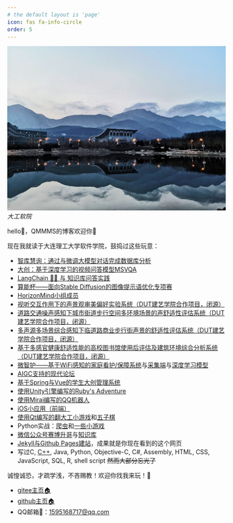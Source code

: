 ```yaml
---
# the default layout is 'page'
icon: fas fa-info-circle
order: 5
---
```


![大工软院](/assets/img/about/school.jpg)
_大工软院_

hello👋，QMMMS的博客欢迎你👏

现在我就读于大连理工大学软件学院，鼓捣过这些玩意：

- [智库慧询：通过与微调大模型对话完成数据库分析](https://qmmms.github.io/posts/llm_database/)
- [大创：基于深度学习的视频问答模型MSVQA](https://qmmms.github.io/posts/%E8%AE%AD%E7%BB%83MSVQA/)
- [LangChain 🦜️🔗 与 知识库问答实践](https://qmmms.github.io/posts/langchain3/)
- [算能杯——面向Stable Diffusion的图像提示语优化专项赛](https://qmmms.github.io/posts/%E7%AE%97%E8%83%BD%E6%9D%AF%E5%A4%8D%E7%9B%98/)
- [HorizonMind小组成员](https://gitee.com/horizon-mind)
- [视听交互作用下的声景观审美偏好实验系统（DUT建艺学院合作项目，闭源）](https://qmmms.github.io/posts/DUTsoftware/)
- [道路交通噪声感知下城市街道步行空间多环境场景的声舒适性评估系统（DUT建艺学院合作项目，闭源）](https://qmmms.github.io/posts/DUTsoftware/)
- [多声源多场景综合感知下临道路商业步行街声景的舒适性评估系统（DUT建艺学院合作项目，闭源）](https://qmmms.github.io/posts/DUTsoftware/)
- [基于多感官健康舒适性能的高校图书馆使用后评估及建筑环境综合分析系统（DUT建艺学院合作项目，闭源）](https://qmmms.github.io/posts/DUTsoftware/)
- [微智护——基于WiFi感知的家庭看护/保障系统](https://github.com/saurlax/WiGuard)与[采集端](https://github.com/saurlax/wifall)与[深度学习模型](https://qmmms.github.io/posts/CSI-fall/)
- [AIGC支持的现代论坛](https://qmmms.github.io/posts/forum/)
- [基于Spring与Vue的学生大创管理系统](https://gitee.com/QMMMS/ipmsfcsv3)
- [使用Unity引擎编写的Ruby's Adventure](https://gitee.com/QMMMS/ruby-adventure)
- [使用Mirai编写的QQ机器人](https://gitee.com/QMMMS/mirai-plugin-example)
- [iOS小应用（前端）](https://gitee.com/QMMMS/reading-notes/tree/main/%E4%BC%A0%E6%99%BA%20iOS/qms_15_%E4%B8%80%E4%B8%AA%E6%80%BB%E7%BB%93)
- [使用Qt编写的翻大工小游戏](https://gitee.com/QMMMS/dutgame)和[五子棋](https://gitee.com/QMMMS/ms-chess)
- Python实战：[爬虫](https://gitee.com/QMMMS/small-spider)和[一些小游戏](https://gitee.com/QMMMS/small-game)
- [微信公众号赛博升哥](https://mp.weixin.qq.com/mp/appmsgalbum?__biz=Mzg2NDgyNjY1Ng==&action=getalbum&album_id=2543018248246919170&scene=173&from_msgid=2247484157&from_itemidx=1&count=3&nolastread=1#wechat_redirect)与[知识库](https://gitee.com/QMMMS/reading-notes)
- [Jekyll与Github Pages建站](/posts/Jekyll与Github-pages建站/)，成果就是你现在看到的这个网页
- 写过C, [C++](https://www.luogu.com.cn/user/574091#practice), Java, Python, Objective-C, C#, Assembly, HTML, CSS, JavaScript, SQL, R, shell script ~~然而大部分忘光了~~

诚惶诚恐，才疏学浅，不吝赐教！欢迎你找我来玩！👼

- [gitee主页🏠](https://gitee.com/QMMMS)
- [github主页🏠](https://github.com/QMMMS)
- QQ邮箱📮：1595168717@qq.com
